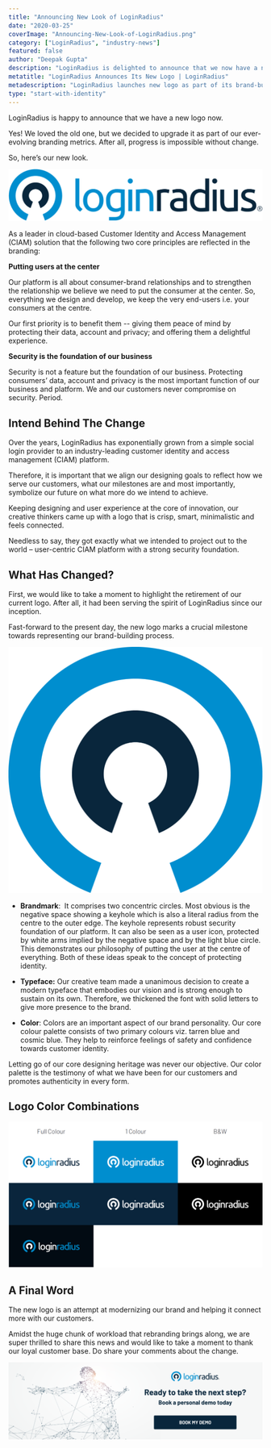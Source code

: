 ```yaml
---
title: "Announcing New Look of LoginRadius"
date: "2020-03-25"
coverImage: "Announcing-New-Look-of-LoginRadius.png"
category: ["LoginRadius", "industry-news"]
featured: false
author: "Deepak Gupta"
description: "LoginRadius is delighted to announce that we now have a new logo."
metatitle: "LoginRadius Announces Its New Logo | LoginRadius"
metadescription: "LoginRadius launches new logo as part of its brand-building process. Discover the ideology behind the new look & what has changed in the upgraded version."
type: "start-with-identity"
---
```


LoginRadius is happy to announce that we have a new logo now.

Yes! We loved the old one, but we decided to upgrade it as part of our ever-evolving branding metrics. After all, progress is impossible without change.

So, here’s our new look.

![LoginRadius Logo](loginradius-logo-horizontal-full-colour-on-white-1024x211.png)

As a leader in cloud-based Customer Identity and Access Management (CIAM) solution that the following two core principles are reflected in the branding:

**Putting users at the center**

Our platform is all about consumer-brand relationships and to strengthen the relationship we believe we need to put the consumer at the center. So, everything we design and develop, we keep the very end-users i.e. your consumers at the centre.

Our first priority is to benefit them -- giving them peace of mind by protecting their data, account and privacy; and offering them a delightful experience.

**Security is the foundation of our business**

Security is not a feature but the foundation of our business. Protecting consumers’ data, account and privacy is the most important function of our business and platform. We and our customers never compromise on security. Period.

## Intend Behind The Change

Over the years, LoginRadius has exponentially grown from a simple social login provider to an industry-leading customer identity and access management (CIAM) platform.

Therefore, it is important that we align our designing goals to reflect how we serve our customers, what our milestones are and most importantly, symbolize our future on what more do we intend to achieve.

Keeping designing and user experience at the core of innovation, our creative thinkers came up with a logo that is crisp, smart, minimalistic and feels connected.

Needless to say, they got exactly what we intended to project out to the world – user-centric CIAM platform with a strong security foundation.

## What Has Changed?

First, we would like to take a moment to highlight the retirement of our current logo. After all, it had been serving the spirit of LoginRadius since our inception.

Fast-forward to the present day, the new logo marks a crucial milestone towards representing our brand-building process.

![LoginRadius Brandmark](logo-1024x991.png)

- **Brandmark**:  It comprises two concentric circles. Most obvious is the negative space showing a keyhole which is also a literal radius from the centre to the outer edge. The keyhole represents robust security foundation of our platform. It can also be seen as a user icon, protected by white arms implied by the negative space and by the light blue circle. This demonstrates our philosophy of putting the user at the centre of everything. Both of these ideas speak to the concept of protecting identity.

- **Typeface:** Our creative team made a unanimous decision to create a modern typeface that embodies our vision and is strong enough to sustain on its own. Therefore, we thickened the font with solid letters to give more presence to the brand.

- **Color**: Colors are an important aspect of our brand personality. Our core colour palette consists of two primary colours viz. tarren blue and cosmic blue. They help to reinforce feelings of safety and confidence towards customer identity.

Letting go of our core designing heritage was never our objective. Our color palette is the testimony of what we have been for our customers and promotes authenticity in every form.

## Logo Color Combinations

![](logo-2-1024x589.png)

## A Final Word

The new logo is an attempt at modernizing our brand and helping it connect more with our customers.

Amidst the huge chunk of workload that rebranding brings along, we are super thrilled to share this news and would like to take a moment to thank our loyal customer base. Do share your comments about the change.

[![](CTA-Graphics-for-Blogs-V03.01-05-2-1024x310.png)](https://www.loginradius.com/book-a-demo/)
